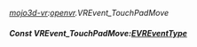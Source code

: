 _[mojo3d-vr](../../modules/mojo3d-vr/mojo3d-vr-module.md):[openvr](openvr:).VREvent\_TouchPadMove_
##### Const VREvent\_TouchPadMove:[EVREventType](../../modules/mojo3d-vr/openvr-evreventtype.md)
